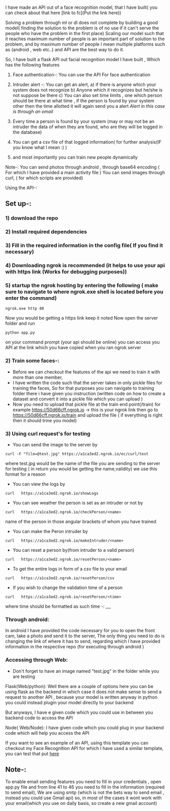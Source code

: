 I have made an API out of a face recognition model, that I have built( you can check about that here [link to fc](Put the link here))

Solving a problem through ml or dl does not complete by building a good model( finding the solution to the problem is of no use if it can't serve the people who have the problem in the first place)
Scaling our model such that it reaches maximum number of people is an important part of solution to the problem, and by maximum number of people I mean multiple platforms such as (android , web etc..) and API are the best way to do it.

So, I have built a flask API out facial recognition model I have built , Which has the following features

1) Face authentication-: You can use the API For face authentication

2) Intruder alert -: You can get an alert,
a) if there is anyone which your system does not recognize
b) Anyone which it recognizes but he/she is not suppose be there
c) You can also set time limits , one which person should be there at what time , if the person is found by your system other then the time allotted it will again send you a alert
*Alert in this case is through an email*

3) Every time a person is found by your system (may or may not be an intruder the data of when they are found, who are they will be logged in the database)

4) You can get a csv file of that logged information( for further analysis(IF you know what I mean :) )

5) and most importantly you can train new people dynamically

Note-:
You can send photos through android , through base64 encoding ( For which I have provided a main activity file )
You can send images through curl, ( for which scripts are provided)

Using the API-:
## Set up-:
### 1) download the repo
### 2) Install required dependencies
### 3) Fill in the required information in the config file( If you find it necessary)
### 4) Downloading ngrok is recommended (it helps to use your api with https link (Works for debugging purposes))
### 5) startup the ngrok hosting by entering the following ( make sure to navigate to where ngrok.exe shell is located before you enter the command)
```
ngrok.exe http 80
```
Now you would be getting a https link keep it noted
Now open the server folder and run
```
python app.py
```
on your command prompt (your api should be online) you can access you API at the link which you have copied when you ran ngrok server
### 2) Train some faces-:
- Before we can checkout the features of the api we need to train it with more than one member,
- I have written the code such that the server takes in only pickle files for training the faces, So for that purposes you can navigate to training folder there i have given you instruction (written code on how to create a dataset and convert it into a pickle file which you can upload )
- Now you need to upload that pickle file at the train end point(/train) for example
  https://50d66cff.ngrok.io -> this is your ngrok link then go to  https://50d66cff.ngrok.io/train and upload the file ( if everything is right then it should trine you model)

### 3) Using curl request's for testing

- You can send the image to the server by
```
curl -F "file=@test.jpg" https://a1ca3ed2.ngrok.io/ec/curl/test
```
where test.jpg would be the name of the file you are sending to the server for testing ( in return you would be getting the name,validity) we use this format for a reason

- You can view the logs by
```
curl   https://a1ca3ed2.ngrok.io/showLogs
```

- You can see weather the person is set as an intruder or not by
```
curl   https://a1ca3ed2.ngrok.io/checkPerson/<name>
```
name of the person in those angular brackets of whom you have trained

- You can make the Peron intruder by
```
curl   https://a1ca3ed2.ngrok.io/makeIntruder/<name>
```

- You can reset a person by(from intruder to a valid person)
```
curl   https://a1ca3ed2.ngrok.io/resetPerson/<name>
```


- To get the entire logs in form of a csv file to your email
```
curl   https://a1ca3ed2.ngrok.io/resetPerson/csv
```

- If you wish to change the validation time of a person
```
curl   https://a1ca3ed2.ngrok.io/resetPerson/<time>
```
where time should be formatted as such
time -:
<name>,<initialHour>,<intialMinute>,<finalHour>,<finalMinute>

### Through android:
In android I have provided the code necessary for you to open the front cam, take a photo and send it to the server,
The only thing you need to do is changing the link of where it has to send, regarding which I have provided information in the respective repo (for executing through android )


### Accessing through Web:
- Don't forget to have an image named "test.jpg" in the folder while you are testing

Flask(Web/python):
Well there are a couple of options here you can be using flask as the backend in which case it does not make sense to send a  request to another API , because your model is written anyway in python you could instead plugin your model directly to your backend

But anyways, I have e given code which you could use in between you backend code to access the API

Node( Web/Node):
I have given code which you could plug in your backend code which will help you access the API


If you want to see an example of an API, using this template you can checkout my Face Recognition API for which I have used a similar template, you can test that put [here](https://github.com/sai-krishna-msk/FaceRecognition-API)



## Note-:
To enable email sending features you need to fill in your credentials , open app.py file
and from line 41 to 46 you need to fill in the information (required to send email), We are using smtp (which is not the bets way to send email , instead you could use Gmail api)
so, in most of the cases it wont work with your email(which you use on daily basis, so create a new gmail account)
